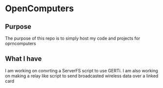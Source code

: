 # OpenComputers

## Purpose
The purpose of this repo is to simply host my code and projects for oprncomputers

## What I have
I am working on convrting a ServerFS script to use GERTi.
I am also working on making a relay like script to send broadcasted wireless data over a linked card